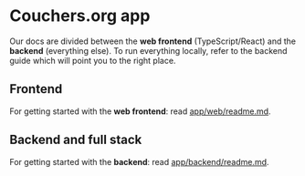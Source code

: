 # Couchers.org app

Our docs are divided between the **web frontend** (TypeScript/React) and the **backend** (everything else). To run everything locally, refer to the backend guide which will point you to the right place.

## Frontend

For getting started with the **web frontend**: read [app/web/readme.md](web/readme.md).

## Backend and full stack

For getting started with the **backend**: read [app/backend/readme.md](backend/readme.md).
